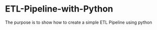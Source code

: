 # ETL-Pipeline-with-Python
The purpose is to show how to create a simple ETL Pipeline using python 
